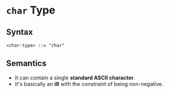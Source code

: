 # `char` Type

## Syntax

```
<char-type> ::= "char"
```

## Semantics

- It can contain a single **standard ASCII character**.
- It's basically an **i8** with the constraint of being non-negative.
